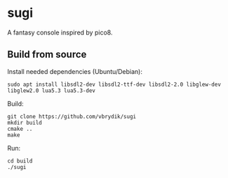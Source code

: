 # sugi

A fantasy console inspired by pico8.

## Build from source

Install needed dependencies (Ubuntu/Debian):

```
sudo apt install libsdl2-dev libsdl2-ttf-dev libsdl2-2.0 libglew-dev libglew2.0 lua5.3 lua5.3-dev
```

Build:

```
git clone https://github.com/vbrydik/sugi
mkdir build
cmake ..
make 
```

Run:

```
cd build
./sugi
```
